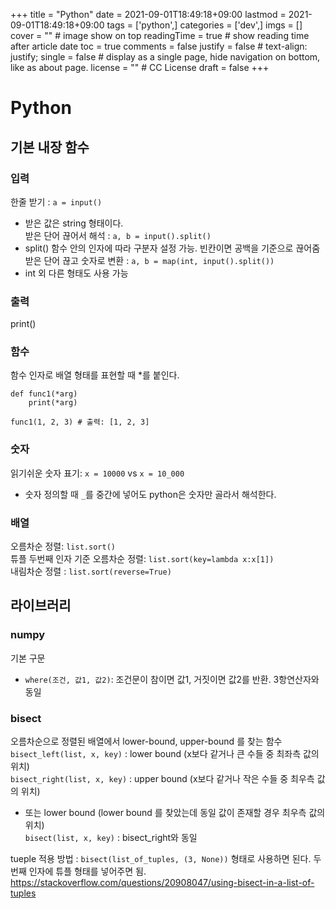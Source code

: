+++
title = "Python"
date = 2021-09-01T18:49:18+09:00
lastmod = 2021-09-01T18:49:18+09:00
tags = ['python',]
categories = ['dev',]
imgs = []
cover = ""  # image show on top
readingTime = true  # show reading time after article date
toc = true
comments = false
justify = false  # text-align: justify;
single = false  # display as a single page, hide navigation on bottom, like as about page.
license = ""  # CC License
draft = false
+++

# Python

## 기본 내장 함수

### 입력
한줄 받기 : `a = input()`
 - 받은 값은 string 형태이다.  
받은 단어 끊어서 해석 : `a, b = input().split()`
 - split() 함수 안의 인자에 따라 구분자 설정 가능. 빈칸이면 공백을 기준으로 끊어줌  
받은 단어 끊고 숫자로 변환 : `a, b = map(int, input().split())`
 - int 외 다른 형태도 사용 가능  

### 출력
print()

### 함수
함수 인자로 배열 형태를 표현할 때 *를 붙인다.
```
def func1(*arg)
    print(*arg)

func1(1, 2, 3) # 출력: [1, 2, 3]
```

### 숫자
읽기쉬운 숫자 표기: `x = 10000` vs `x = 10_000`
 - 숫자 정의할 때 `_`를 중간에 넣어도 python은 숫자만 골라서 해석한다.  

### 배열
오름차순 정렬: `list.sort()`  
튜플 두번째 인자 기준 오름차순 정렬: `list.sort(key=lambda x:x[1])`  
내림차순 정렬 : `list.sort(reverse=True)`

## 라이브러리
### numpy
기본 구문
- `where(조건, 값1, 값2)`: 조건문이 참이면 값1, 거짓이면 값2를 반환. 3항연산자와 동일  

### bisect 
오름차순으로 정렬된 배열에서 lower-bound, upper-bound 를 찾는 함수
`bisect_left(list, x, key)` : lower bound (x보다 같거나 큰 수들 중 최좌측 값의 위치)  
`bisect_right(list, x, key)` : upper bound (x보다 같거나 작은 수들 중 최우측 값의 위치)  
 - 또는 lower bound (lower bound 를 찾았는데 동일 값이 존재할 경우 최우측 값의 위치)  
`bisect(list, x, key)` : bisect_right와 동일

tueple 적용 방법 : 
`bisect(list_of_tuples, (3, None))` 형태로 사용하면 된다. 두 번째 인자에 튜플 형태를 넣어주면 됨.
https://stackoverflow.com/questions/20908047/using-bisect-in-a-list-of-tuples